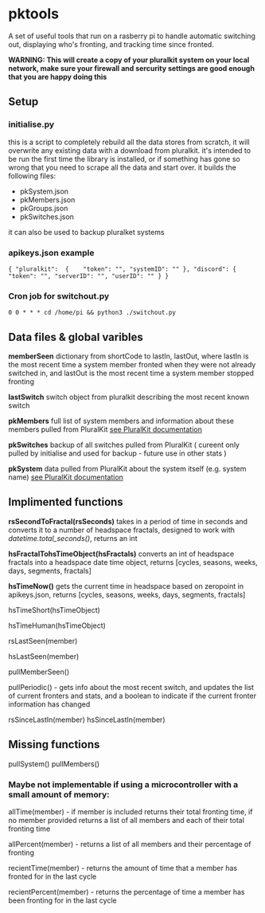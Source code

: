 # pktools
A set of useful tools that run on a rasberry pi to handle automatic switching out, displaying who's fronting, and tracking time since fronted.

**WARNING: This will create a copy of your pluralkit system on your local network, make sure your firewall and sercurity settings are good enough that you are happy doing this**

## Setup
### initialise.py

this is a script to completely rebuild all the data stores from scratch, it will overwrite any existing data with a download from pluralkit. it's intended to be run the first time the library is installed, or if something has gone so wrong that you need to scrape all the data and start over. it builds the following files:

- pkSystem.json
- pkMembers.json
- pkGroups.json
- pkSwitches.json

it can also be used to backup pluralket systems

### apikeys.json example
``{
    "pluralkit": 
    {   
        "token": "",
        "systemID": ""
    },
    "discord":
    {
        "token": "",
        "serverID": "",
        "userID": ""
    }
}``

### Cron job for switchout.py

``0 0 * * * cd /home/pi && python3 ./switchout.py``

## Data files & global varibles

**memberSeen** dictionary from shortCode to lastIn, lastOut, where lastIn is the most recent time a system member fronted when they were not already switched in, and lastOut is the most recent time a system member stopped fronting

**lastSwitch** switch object from pluralkit describing the most recent known switch

**pkMembers** full list of system members and information about these members pulled from PluralKit [see PluralKit documentation](https://pluralkit.me/api/models/)

**pkSwitches** backup of all switches pulled from PluralKit ( cureent only pulled by initialise and used for backup - future use in other stats )

**pkSystem** data pulled from PluralKit about the system itself (e.g. system name) [see PluralKit documentation](https://pluralkit.me/api/models/)

## Implimented functions

**rsSecondToFractal(rsSeconds)** takes in a period of time in seconds and converts it to a number of headspace fractals, designed to work with *datetime.total_seconds()*, returns an int

**hsFractalTohsTimeObject(hsFractals)** converts an int of headspace fractals into a headspace date time object, returns [cycles, seasons, weeks, days, segments, fractals]

**hsTimeNow()** gets the current time in headspace based on zeropoint in apikeys.json, returns [cycles, seasons, weeks, days, segments, fractals]

hsTimeShort(hsTimeObject)

hsTimeHuman(hsTimeObject)

rsLastSeen(member)

hsLastSeen(member)

pullMemberSeen()

pullPeriodic() - gets info about the most recent switch, and updates the list of current fronters and stats, and a boolean to indicate if the current fronter information has changed

rsSinceLastIn(member)
hsSinceLastIn(member)

## Missing functions

pullSystem()
pullMembers()

### Maybe not implementable if using a microcontroller with a small amount of memory:

allTime(member) - if member is included returns their total fronting time, if no member provided returns a list of all members and each of their total fronting time

allPercent(member) - returns a list of all members and their percentage of fronting

recientTime(member) - returns the amount of time that a member has fronted for in the last cycle

recientPercent(member) - returns the percentage of time a member has been fronting for in the last cycle
